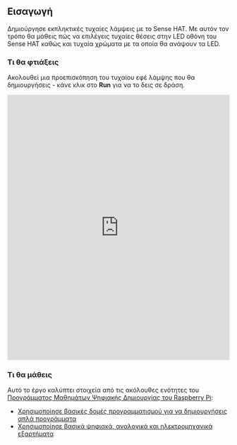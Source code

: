 ## Εισαγωγή

Δημιούργησε εκπληκτικές τυχαίες λάμψεις με το Sense HAT. Με αυτόν τον τρόπο θα μάθεις πώς να επιλέγεις τυχαίες θέσεις στην LED οθόνη του Sense HAT καθώς και τυχαία χρώματα με τα οποία θα ανάψουν τα LED.

### Τι θα φτιάξεις

Ακολουθεί μια προεπισκόπηση του τυχαίου εφέ λάμψης που θα δημιουργήσεις - κάνε κλικ στο **Run** για να το δεις σε δράση. 
<iframe src="https://trinket.io/embed/python/55af2b45f5?outputOnly=true&runOption=run" width="100%" height="600" frameborder="0" marginwidth="0" marginheight="0" allowfullscreen mark="crwd-mark"></iframe>


### Τι θα μάθεις

Αυτό το έργο καλύπτει στοιχεία από τις ακόλουθες ενότητες του [Προγράμματος Μαθημάτων Ψηφιακής Δημιουργίας του Raspberry Pi](https://www.raspberrypi.org/curriculum/):

- [Χρησιμοποίησε βασικές δομές προγραμματισμού για να δημιουργήσεις απλά προγράμματα](https://www.raspberrypi.org/curriculum/programming/creator)
- [Χρησιμοποίησε βασικά ψηφιακά, αναλογικά και ηλεκτρομηχανικά εξαρτήματα](https://www.raspberrypi.org/curriculum/physical-computing/creator)
